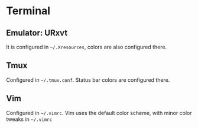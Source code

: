 # Terminal

## Emulator: URxvt

It is configured in `~/.Xresources`, colors are also configured there. 

## Tmux

Configured in `~/.tmux.conf`. Status bar colors are configured there.

## Vim

Configured in `~/.vimrc`. Vim uses the default color scheme, with minor color tweaks in `~/.vimrc`
